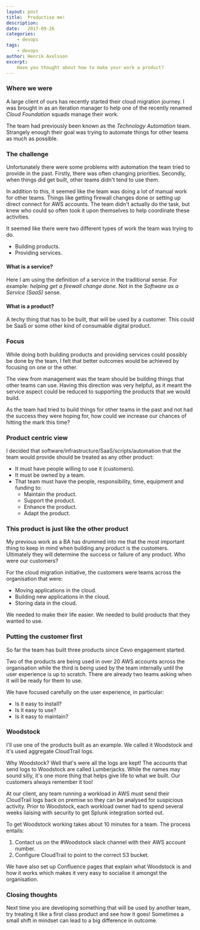 ```yaml
---
layout: post
title:  Productise me!
description:
date:   2017-09-26
categories:
    - devops
tags:
    - devops
author: Henrik Axelsson
excerpt:
    Have you thought about how to make your work a product?
---
```


### Where we were
A large client of ours has recently started their cloud migration journey. I was brought in as an iteration manager to help one of the recently renamed *Cloud Foundation* squads manage their work.

The team had previously been known as the *Technology Automation* team. Strangely enough their goal was trying to automate things for other teams as much as possible.

### The challenge
Unfortunately there were some problems with automation the team tried to provide in the past. Firstly, there was often changing priorities. Secondly, when things did get built, other teams didn't tend to use them.

In addition to this, it seemed like the team was doing a lot of manual work for other teams. Things like getting firewall changes done or setting up direct connect for AWS accounts. The team didn't actually do the task, but knew who could so often took it upon themselves to help coordinate these activities.

It seemed like there were two different types of work the team was trying to do.

* Building products.
* Providing services.

#### What is a service?
Here I am using the definition of a service in the traditional sense. For example: *helping get a firewall change done*. Not in the *Software as a Service (SaaS)* sense.


#### What is a product?
A techy thing that has to be built, that will be used by a customer. This could be SaaS or some other kind of consumable digital product.

### Focus
While doing both building products and providing services could possibly be done by the team, I felt that better outcomes would be achieved by focusing on one or the other.

The view from management was the team should be building things that other teams can use. Having this direction was very helpful, as it meant the service aspect could be reduced to supporting the products that we would build.

As the team had tried to build things for other teams in the past and not had the success they were hoping for, how could we increase our chances of hitting the mark this time?

### Product centric view
I decided that software/infrastructure/SaaS/scripts/automation that the team would provide should be treated as any other product:

* It must have people willing to use it (customers).
* It must be owned by a team.
* That team must have the people, responsibility, time, equipment and funding to:
  * Maintain the product.
  * Support the product.
  * Enhance the product.
  * Adapt the product.

### This product is just like the other product
My previous work as a BA has drummed into me that the most important thing to keep in mind when building any product is the customers. Ultimately they will determine the success or failure of any product. Who were our customers?

For the cloud migration initiative, the customers were teams across the organisation that were:
* Moving applications in the cloud.
* Building new applications in the cloud.
* Storing data in the cloud.

We needed to make their life easier. We needed to build products that they wanted to use.

### Putting the customer first
So far the team has built three products since Cevo engagement started.

Two of the products are being used in over 20 AWS accounts across the organisation while the third is being used by the team internally until the user experience is up to scratch. There are already two teams asking when it will be ready for them to use.

We have focused carefully on the user experience, in particular:
* Is it easy to install?
* Is it easy to use?
* Is it easy to maintain?

### Woodstock

I'll use one of the products built as an example. We called it Woodstock and it's used aggregate CloudTrail logs.

Why Woodstock? Well that's were all the logs are kept! The accounts that send logs to Woodstock are called Lumberjacks. While the names may sound silly, it's one more thing that helps give life to what we built. Our customers always remember it too!

At our client, any team running a workload in AWS must send their CloudTrail logs back on premise so they can be analysed for suspicious activity. Prior to Woodstock, each workload owner had to spend several weeks liaising with security to get Splunk integration sorted out.

To get Woodstock working takes about 10 minutes for a team. The process entails:
1. Contact us on the #Woodstock slack channel with their AWS account number.
2. Configure CloudTrail to point to the correct S3 bucket.

We have also set up Confluence pages that explain what Woodstock is and how it works which makes it very easy to socialise it amongst the organisation.

### Closing thoughts
Next time you are developing something that will be used by another team, try treating it like a first class product and see how it goes! Sometimes a small shift in mindset can lead to a big difference in outcome.
